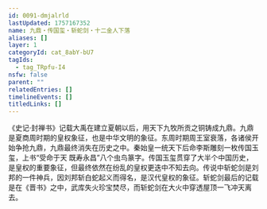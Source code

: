 ```yaml
---
id: 0091-dmjalrld
lastUpdated: 1757167352
name: 九鼎・传国玺・斩蛇剑・十二金人下落
aliases: []
layer: 1
categoryId: cat_8abY-bU7
tagIds:
  - tag_TRpfu-I4
nsfw: false
parent: ""
relatedEntries: []
timelineEvents: []
titledLinks: []
---
```


《史记·封禅书》记载大禹在建立夏朝以后，用天下九牧所贡之铜铸成九鼎。九鼎是夏商周时期的皇权象征，也是中华文明的象征。东周时期周王室衰落，各诸侯开始争抢九鼎，九鼎最终消失在历史之中。秦始皇一统天下后命李斯雕刻一枚传国玉玺，上书“受命于天 既寿永昌”八个虫鸟篆字。传国玉玺贯穿了大半个中国历史，是皇权的重要象征，但最终依然在纷乱的皇权更迭中不知去向。传说中斩蛇剑是刘邦的一件神兵，因刘邦斩白蛇起义而得名，是汉代皇权的象征。斩蛇剑最后的记载是在《晋书》之中，武库失火珍宝焚尽，而斩蛇剑在大火中穿透屋顶一飞冲天离去。